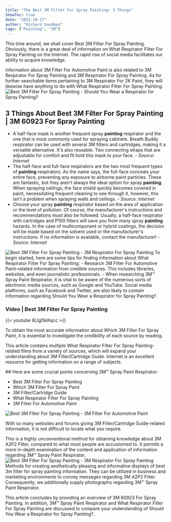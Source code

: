 ```yaml
---
title: "The Best 3M Filter For Spray Painting: 3 Things"
ShowToc: true 
date: "2022-10-17"
author: "Richard Goodman" 
tags: ["Painting", "3M"]
---
```


	
This time around, we shall cover Best 3M Filter For Spray Painting. Obviously, there is a great deal of information on What Respirator Filter For Spray Painting on the Internet. The rapid rise of social media facilitates our ability to acquire knowledge.

information about 3M Filter For Automotive Paint is also related to 3M Respirator For Spray Painting and 3M Respirator For Spray Painting. As for further searchable items pertaining to 3M Respirator For 2K Paint, they will likewise have anything to do with What Respirator Filter For Spray Painting.
<img loading="lazy" src="http://www.toyking.com.tw/image/toy/gunze/paint/c/045.jpg" onerror="this.onerror=null;this.src='https://blogger.googleusercontent.com/img/a/AVvXsEhe7F7TRXHtjiKvHb5vS7DmnxvpHiDyoYyYvm1nHB3Qp2_w3BnM6A2eq4v7FYxCC9bfZt3a9vIMtAYEKUiaDQbHMg-ViyGmRIj39MLp0bGFfgfYw1Dc9q_H-T0wiTm3l0Uq42dETrN9eC8aGJ9_IORZsxST1AcLR7np1koOfcc7tnHa4S8Mwz_xD9d0=s16000';" alt="Best 3M Filter For Spray Painting - Should You Wear a Respirator for Spray Painting?" >

## 3 Things About Best 3M Filter For Spray Painting | 3M 60923 For Spray Painting
-   A half-face mask is another frequent spray **painting** respirator and the one that is most commonly used for spraying cabinets. Breath Buddy respirator can be used with several 3M filters and cartridges, making it a versatile alternative. It's also reusable. Two connecting straps that are adjustable for comfort and fit hold this mask to your face. - <cite>Source: Internet</cite>
-   The half-face and full-face respirators are the two most frequent types of **painting** respirators. As the name says, the full-face conceals your entire face, preventing any exposure to airborne paint particles. These are fantastic, but they aren't always the ideal option for spray **painting**. When spraying ceilings, the face shield quickly becomes covered in paint, necessitating frequent cleaning to see through it, however, this isn't a problem when spraying walls and ceilings. - <cite>Source: Internet</cite>
-   Choose your spray **painting** respirator based on the area of application or the level of pollution. Of course, the manufacturer's instructions and recommendations must also be followed. Usually, a half-face respirator with cartridges and P100 filters will save you from many spray **painting** hazards. In the case of multicomponent or hybrid coatings, the decision will be made based on the solvent used or the manufacturer's instructions. If no information is available, contact the manufacturer! - <cite>Source: Internet</cite>


<img loading="lazy" src="https://s-media-cache-ak0.pinimg.com/736x/04/2e/ab/042eab3776255d80703948c138878e25--ceramic-tools-ceramic-studio.jpg" onerror="this.onerror=null;this.src='https://blogger.googleusercontent.com/img/a/AVvXsEhe7F7TRXHtjiKvHb5vS7DmnxvpHiDyoYyYvm1nHB3Qp2_w3BnM6A2eq4v7FYxCC9bfZt3a9vIMtAYEKUiaDQbHMg-ViyGmRIj39MLp0bGFfgfYw1Dc9q_H-T0wiTm3l0Uq42dETrN9eC8aGJ9_IORZsxST1AcLR7np1koOfcc7tnHa4S8Mwz_xD9d0=s16000';" alt="Best 3M Filter For Spray Painting - 3M Respirator For Spray Painting" >
To begin started, here are some tips for finding information about What Respirator Filter For Spray Painting:
- Research 3M Filter For Automotive Paint-related information from credible sources. This includes libraries, websites, and even journalistic professionals.
- When researching 3M™ Spray Paint Respirator, it is vital to be aware of the numerous sorts of electronic media sources, such as Google and YouTube. Social media platforms, such as Facebook and Twitter, are also likely to contain information regarding Should You Wear a Respirator for Spray Painting?.

### Video | Best 3M Filter For Spray Painting
{{< youtube 6LIgl5kKqcc >}} 

To obtain the most accurate information about Which 3M Filter For Spray Paint, it is essential to investigate the credibility of each source by reading.

This article contains multiple What Respirator Filter For Spray Painting-related films from a variety of sources, which will expand your understanding about 3M Filter/Cartridge Guide. Internet is an excellent resource for getting information on a range of subjects.
<script async="async" data-cfasync="false" src="//normallydemandedalter.com/fe63df3c5408708b15d8dc3d9b206b31/invoke.js"></script>
<div id="container-fe63df3c5408708b15d8dc3d9b206b31"></div>
## Here are some crucial points concerning 3M™ Spray Paint Respirator:

- Best 3M Filter For Spray Painting
- Which 3M Filter For Spray Paint
- 3M Filter/Cartridge Guide
- What Respirator Filter For Spray Painting
- 3M Filter For Automotive Paint

 <img loading="lazy" src="https://ae01.alicdn.com/kf/HTB1QxupNpzqK1RjSZFvq6AB7VXaQ.jpg" onerror="this.onerror=null;this.src='https://blogger.googleusercontent.com/img/a/AVvXsEhe7F7TRXHtjiKvHb5vS7DmnxvpHiDyoYyYvm1nHB3Qp2_w3BnM6A2eq4v7FYxCC9bfZt3a9vIMtAYEKUiaDQbHMg-ViyGmRIj39MLp0bGFfgfYw1Dc9q_H-T0wiTm3l0Uq42dETrN9eC8aGJ9_IORZsxST1AcLR7np1koOfcc7tnHa4S8Mwz_xD9d0=s16000';" alt="Best 3M Filter For Spray Painting - 3M Filter For Automotive Paint" >

With so many websites and forums giving 3M Filter/Cartridge Guide-related information, it is not difficult to locate what you require.

This is a highly unconventional method for obtaining knowledge about 3M A2P2 Filter, compared to what most people are accustomed to. It permits a more in-depth examination of the content and application of information regarding 3M™ Spray Paint Respirator.
<img loading="lazy" src="https://ae01.alicdn.com/kf/H5d03dec9b1bd4eaa939932c7b48c83b3L/100pcs-bag-With-Hole-ABS-Imitation-Pearl-Beads-4-6-8-10-12MM-Round-Plastic-Acrylic.jpg_640x640.jpg" onerror="this.onerror=null;this.src='https://blogger.googleusercontent.com/img/a/AVvXsEhe7F7TRXHtjiKvHb5vS7DmnxvpHiDyoYyYvm1nHB3Qp2_w3BnM6A2eq4v7FYxCC9bfZt3a9vIMtAYEKUiaDQbHMg-ViyGmRIj39MLp0bGFfgfYw1Dc9q_H-T0wiTm3l0Uq42dETrN9eC8aGJ9_IORZsxST1AcLR7np1koOfcc7tnHa4S8Mwz_xD9d0=s16000';" alt="Best 3M Filter For Spray Painting - 3M Respirator For Spray Painting" >
Methods for creating aesthetically pleasing and informative displays of best 3m filter for spray painting information. They can be utilized in business and marketing environments to convey messages regarding 3M A2P2 Filter. Consequently, we additionally supply photographs regarding 3M™ Spray Paint Respirator.

This article concludes by providing an overview of 3M 60923 For Spray Painting. In addition, 3M™ Spray Paint Respirator and What Respirator Filter For Spray Painting are discussed to compare your understanding of Should You Wear a Respirator for Spray Painting?.
	
	

